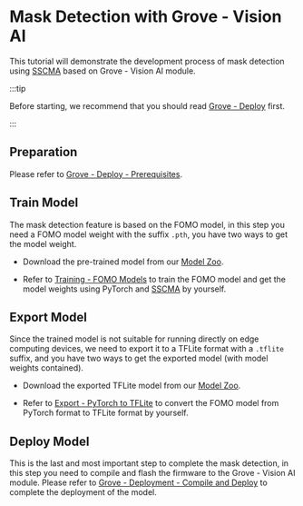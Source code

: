 # Mask Detection with Grove - Vision AI

This tutorial will demonstrate the development process of mask detection using [SSCMA](https://github.com/Seeed-Studio/ModelAssistant)  based on Grove - Vision AI module.

:::tip

Before starting, we recommend that you should read [Grove - Deploy](./deploy) first.

:::

## Preparation

Please refer to [Grove - Deploy - Prerequisites](./deploy#prerequisites).

## Train Model

The mask detection feature is based on the FOMO model, in this step you need a FOMO model weight with the suffix `.pth`, you have two ways to get the model weight.

- Download the pre-trained model from our [Model Zoo](https://github.com/Seeed-Studio/sscma-model-zoo).

- Refer to [Training - FOMO Models](../../tutorials/training/fomo) to train the FOMO model and get the model weights using PyTorch and [SSCMA](https://github.com/Seeed-Studio/ModelAssistant)  by yourself.

## Export Model

Since the trained model is not suitable for running directly on edge computing devices, we need to export it to a TFLite format with a `.tflite` suffix, and you have two ways to get the exported model (with model weights contained).

- Download the exported TFLite model from our [Model Zoo](https://github.com/Seeed-Studio/sscma-model-zoo).

- Refer to [Export - PyTorch to TFLite](../../tutorials/export/pytorch_2_tflite) to convert the FOMO model from PyTorch format to TFLite format by yourself.

## Deploy Model

This is the last and most important step to complete the mask detection, in this step you need to compile and flash the firmware to the Grove - Vision AI module. Please refer to [Grove - Deployment - Compile and Deploy](./deploy#compile-and-deploy) to complete the deployment of the model.
